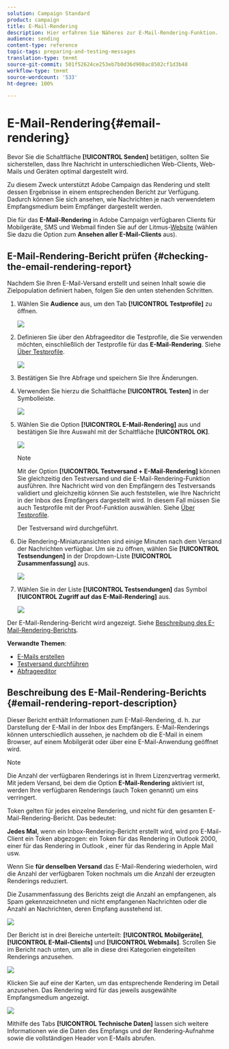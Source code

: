 ```yaml
---
solution: Campaign Standard
product: campaign
title: E-Mail-Rendering
description: Hier erfahren Sie Näheres zur E-Mail-Rendering-Funktion.
audience: sending
content-type: reference
topic-tags: preparing-and-testing-messages
translation-type: tm+mt
source-git-commit: 501f52624ce253eb7b0d36d908ac8502cf1d3b48
workflow-type: tm+mt
source-wordcount: '533'
ht-degree: 100%

---
```



# E-Mail-Rendering{#email-rendering}

Bevor Sie die Schaltfläche **[!UICONTROL Senden]** betätigen, sollten Sie sicherstellen, dass Ihre Nachricht in unterschiedlichen Web-Clients, Web-Mails und Geräten optimal dargestellt wird.

Zu diesem Zweck unterstützt Adobe Campaign das Rendering und stellt dessen Ergebnisse in einem entsprechenden Bericht zur Verfügung. Dadurch können Sie sich ansehen, wie Nachrichten je nach verwendetem Empfangsmedium beim Empfänger dargestellt werden.

Die für das **E-Mail-Rendering** in Adobe Campaign verfügbaren Clients für Mobilgeräte, SMS und Webmail finden Sie auf der Litmus-[Website](https://litmus.com/email-testing) (wählen Sie dazu die Option zum **Ansehen aller E-Mail-Clients** aus).

## E-Mail-Rendering-Bericht prüfen {#checking-the-email-rendering-report}

Nachdem Sie Ihren E-Mail-Versand erstellt und seinen Inhalt sowie die Zielpopulation definiert haben, folgen Sie den unten stehenden Schritten.

1. Wählen Sie **Audience** aus, um den Tab **[!UICONTROL Testprofile]** zu öffnen.

   ![](assets/email_rendering_05.png)

1. Definieren Sie über den Abfrageeditor die Testprofile, die Sie verwenden möchten, einschließlich der Testprofile für das **E-Mail-Rendering**. Siehe [Über Testprofile](../../audiences/using/managing-test-profiles.md).

   ![](assets/email_rendering_06.png)

1. Bestätigen Sie Ihre Abfrage und speichern Sie Ihre Änderungen.
1. Verwenden Sie hierzu die Schaltfläche **[!UICONTROL Testen]** in der Symbolleiste.

   ![](assets/email_rendering_07.png)

1. Wählen Sie die Option **[!UICONTROL E-Mail-Rendering]** aus und bestätigen Sie Ihre Auswahl mit der Schaltfläche **[!UICONTROL OK]**.

   ![](assets/email_rendering_08.png)

   >[!NOTE]
   >
   >Mit der Option **[!UICONTROL Testversand + E-Mail-Rendering]** können Sie gleichzeitig den Testversand und die E-Mail-Rendering-Funktion ausführen. Ihre Nachricht wird von den Empfängern des Testversands validiert und gleichzeitig können Sie auch feststellen, wie Ihre Nachricht in der Inbox des Empfängers dargestellt wird. In diesem Fall müssen Sie auch Testprofile mit der Proof-Funktion auswählen. Siehe [Über Testprofile](../../audiences/using/managing-test-profiles.md).

   Der Testversand wird durchgeführt.

1. Die Rendering-Miniaturansichten sind einige Minuten nach dem Versand der Nachrichten verfügbar. Um sie zu öffnen, wählen Sie **[!UICONTROL Testsendungen]** in der Dropdown-Liste **[!UICONTROL Zusammenfassung]** aus.

   ![](assets/email_rendering_03.png)

1. Wählen Sie in der Liste **[!UICONTROL Testsendungen]** das Symbol **[!UICONTROL Zugriff auf das E-Mail-Rendering]** aus.

   ![](assets/email_rendering_04.png)

Der E-Mail-Rendering-Bericht wird angezeigt. Siehe [Beschreibung des E-Mail-Rendering-Berichts](#email-rendering-report-description).

**Verwandte Themen**:

* [E-Mails erstellen](../../channels/using/creating-an-email.md)
* [Testversand durchführen](../../sending/using/sending-proofs.md)
* [Abfrageeditor](../../automating/using/editing-queries.md#about-query-editor)

## Beschreibung des E-Mail-Rendering-Berichts       {#email-rendering-report-description}

Dieser Bericht enthält Informationen zum E-Mail-Rendering, d. h. zur Darstellung der E-Mail in der Inbox des Empfängers. E-Mail-Renderings können unterschiedlich aussehen, je nachdem ob die E-Mail in einem Browser, auf einem Mobilgerät oder über eine E-Mail-Anwendung geöffnet wird.

>[!NOTE]
>
>Die Anzahl der verfügbaren Renderings ist in Ihrem Lizenzvertrag vermerkt. Mit jedem Versand, bei dem die Option **E-Mail-Rendering** aktiviert ist, werden Ihre verfügbaren Renderings (auch Token genannt) um eins verringert.
>
>Token gelten für jedes einzelne Rendering, und nicht für den gesamten E-Mail-Rendering-Bericht. Das bedeutet:
>
>**Jedes Mal**, wenn ein Inbox-Rendering-Bericht erstellt wird, wird pro E-Mail-Client ein Token abgezogen: ein Token für das Rendering in Outlook 2000, einer für das Rendering in Outlook , einer für das Rendering in Apple Mail usw.
>
>Wenn Sie **für denselben Versand** das E-Mail-Rendering wiederholen, wird die Anzahl der verfügbaren Token nochmals um die Anzahl der erzeugten Renderings reduziert.


Die Zusammenfassung des Berichts zeigt die Anzahl an empfangenen, als Spam gekennzeichneten und nicht empfangenen Nachrichten oder die Anzahl an Nachrichten, deren Empfang ausstehend ist.

![](assets/inbox_rendering_report.png)

Der Bericht ist in drei Bereiche unterteilt: **[!UICONTROL Mobilgeräte]**, **[!UICONTROL E-Mail-Clients]** und **[!UICONTROL Webmails]**. Scrollen Sie im Bericht nach unten, um alle in diese drei Kategorien eingeteilten Renderings anzusehen.

![](assets/inbox_rendering_report_3.png)

Klicken Sie auf eine der Karten, um das entsprechende Rendering im Detail anzusehen. Das Rendering wird für das jeweils ausgewählte Empfangsmedium angezeigt.

![](assets/inbox_rendering_report_2.png)

Mithilfe des Tabs **[!UICONTROL Technische Daten]** lassen sich weitere Informationen wie die Daten des Empfangs und der Rendering-Aufnahme sowie die vollständigen Header von E-Mails abrufen.
